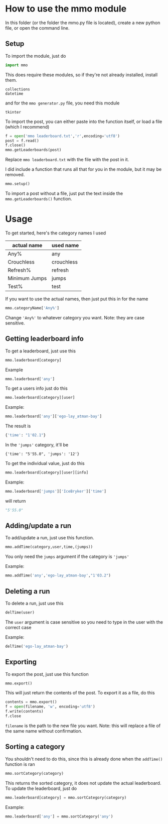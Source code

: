 # How to use the mmo module

In this folder (or the folder the mmo.py file is located), create a new python file, or open the command line.

## Setup
To import the module, just do

```python
import mmo
```

This does require these modules, so if they're not already installed, install them.
```
collections
datetime
```

and for the `mmo generator.py` file, you need this module
```
tkinter
```

To import the post, you can either paste into the function itself, or load a file (which I recommend)

```python
f = open('mmo leaderboard.txt','r',encoding='utf8')
post = f.read()
f.close()
mmo.getLeaderboards(post)
```

Replace `mmo leaderboard.txt` with the file with the post in it.

I did include a function that runs all that for you in the module, but it may be removed.

```python
mmo.setup()
```

To import a post without a file, just put the text inside the `mmo.getLeaderboards()` function.

# Usage

To get started, here's the category names I used

| actual name | used name  |
|-------------|------------|
|Any%         |any         |
|Crouchless   |crouchless  |
|Refresh%     |refresh     |
|Minimum Jumps|jumps       |
|Test%        |test        |

If you want to use the actual names, then just put this in for the name
```python
mmo.categoryName['Any%']
```
Change `'Any%'` to whatever category you want. Note: they are case sensitive.

## Getting leaderboard info

To get a leaderboard, just use this

```python
mmo.leaderboard[category]
```

Example

```python
mmo.leaderboard['any']
```

To get a users info just do this

```python
mmo.leaderboard[category][user]
```

Example:

```python
mmo.leaderboard['any']['ego-lay_atman-bay']
```

The result is

```python
{'time': "1'02.1"}
```
In the `'jumps'` category, it'll be
```
{'time': "5'55.0", 'jumps': '12'}
```

To get the individual value, just do this

```python
mmo.leaderboard[category][user][info]
```

Example:

```python
mmo.leaderboard['jumps']['IceBryker']['time']
```
will return
```python
"5'55.0"
```

## Adding/update a run

To add/update a run, just use this function.

```python
mmo.addTime(category,user,time,(jumps))
```

You only need the `jumps` argument if the category is `'jumps'`

Example:
```python
mmo.addTime('any','ego-lay_atman-bay',"1'03.2")
```

## Deleting a run

To delete a run, just use this

```python
delTime(user)
```

The `user` argument is case sensitive so you need to type in the user with the correct case

Example:
```python
delTime('ego-lay_atman-bay')
```

## Exporting

To export the post, just use this function

```python
mmo.export()
```

This will just return the contents of the post. To export it as a file, do this

```python
contents = mmo.export()
f = open(filename, 'w', encoding='utf8')
f.write(contents)
f.close
```

`filename` is the path to the new file you want. Note: this will replace a file of the same name without confirmation.

## Sorting a category

You shouldn't need to do this, since this is already done when the `addTime()` function is ran

```python
mmo.sortCategory(category)
```

This returns the sorted category, it does not update the actual leaderboard. To update the leaderboard, just do

```python
mmo.leaderboard[category] = mmo.sortCategory(category)
```
Example:
```python
mmo.leaderboard['any'] = mmo.sortCategory('any')
```
